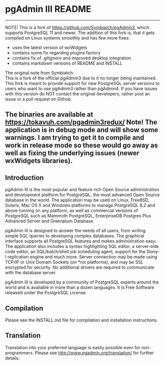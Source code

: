 pgAdmin III README
==================

-------------------------------------------------------------------------------
NOTE! This is a fork of https://github.com/Symbiatch/pgAdmin3, which supports
PostgreSQL 11 and newer. The addition of this fork is, that it gets compiled
on Linux systems smoothly and has few more fixes:

- uses the latest version of wxWidgets
- contains some fix regarding plugins factory
- contains fix of .gitignore and improved desktop integration
- contains markdown versions of README and INSTALL

The original note from Symbiatch:  
This is a fork of the official pgAdmin3 due to it no longer being
maintained. This fork is meant to provide support for new PostgreSQL server
versions to users who want to use pgAdmin3 rather than pgAdmin4. If you have
issues with this version do NOT contact the original developers, rather post
an issue or a pull request on Github.

The binaries are available at https://tokavuh.com/pgadmin3redux/
Note! The application is in debug mode and will show some warnings. I am
trying to get it to compile and work in release mode so these would go away
as well as fixing the underlying issues (newer wxWidgets libraries).
-------------------------------------------------------------------------------

 
Introduction
------------

pgAdmin III is the most popular and feature rich Open Source administration and
development platform for PostgreSQL, the most advanced Open Source database in
the world. The application may be used on Linux, FreeBSD, Solaris, Mac OS X and 
Windows platforms to manage PostgreSQL 8.2 and above running on any platform,
as well as commercial versions of PostgreSQL such as Mammoth PostgreSQL, 
EnterpriseDB Postgres Plus Advanced Server and Greenplum Database.

pgAdmin III is designed to answer the needs of all users, from writing simple 
SQL queries to developing complex databases. The graphical interface supports 
all PostgreSQL features and makes administration easy. The application also 
includes a syntax highlighting SQL editor, a server-side code editor, an 
SQL/batch/shell job scheduling agent, support for the Slony-I replication 
engine and much more. Server connection may be made using TCP/IP or Unix Domain
Sockets (on *nix platforms), and may be SSL encrypted for security. No 
additional drivers are required to communicate with the database server.

pgAdmin III is developed by a community of PostgreSQL experts around the world 
and is available in more than a dozen languages. It is Free Software released 
under the PostgreSQL License.

Compilation
-----------

Please see the INSTALL.md file for compilation and installation instructions.

Translation
-----------

Translation into your preferred language is easily possible even for 
non-programmers. Please see http://www.pgadmin.org/translation/ for 
further details.
